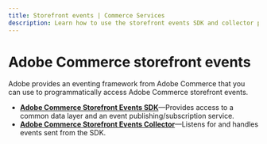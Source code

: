 ```yaml
---
title: Storefront events | Commerce Services
description: Learn how to use the storefront events SDK and collector package to programmatically access Adobe Commerce storefront events.
---
```


# Adobe Commerce storefront events

Adobe provides an eventing framework from Adobe Commerce that you can use to programmatically access Adobe Commerce storefront events.

- [**Adobe Commerce Storefront Events SDK**](sdk/index.md)—Provides access to a common data layer and an event publishing/subscription service.
- [**Adobe Commerce Storefront Events Collector**](collector/index.md)—Listens for and handles events sent from the SDK.

